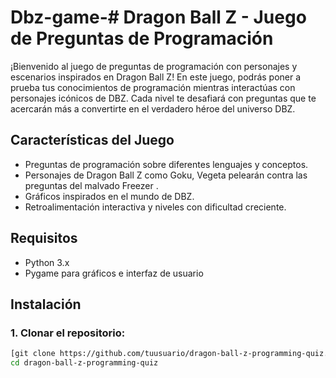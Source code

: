 # Dbz-game-# Dragon Ball Z - Juego de Preguntas de Programación

¡Bienvenido al juego de preguntas de programación con personajes y escenarios inspirados en Dragon Ball Z! En este juego, podrás poner a prueba tus conocimientos de programación mientras interactúas con personajes icónicos de DBZ. Cada nivel te desafiará con preguntas que te acercarán más a convertirte en el verdadero héroe del universo DBZ.

## Características del Juego
- Preguntas de programación sobre diferentes lenguajes y conceptos.
- Personajes de Dragon Ball Z como Goku, Vegeta pelearán contra las preguntas del malvado Freezer .
- Gráficos inspirados en el mundo de DBZ.
- Retroalimentación interactiva y niveles con dificultad creciente.

## Requisitos
- Python 3.x
- Pygame para gráficos e interfaz de usuario

## Instalación

### 1. Clonar el repositorio:
```bash
[git clone https://github.com/tuusuario/dragon-ball-z-programming-quiz.git](https://github.com/AndresGuido9820/Dbz-game-/edit/main/README.md)
cd dragon-ball-z-programming-quiz
